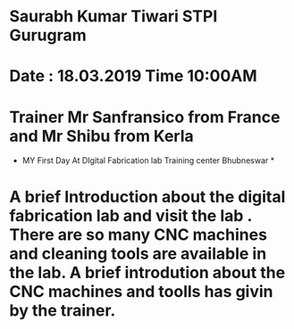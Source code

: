 # Saurabh Kumar Tiwari STPI Gurugram
# Date : 18.03.2019 Time 10:00AM
# Trainer Mr Sanfransico from France and Mr Shibu from Kerla
* MY First Day At DIgital Fabrication lab Training center Bhubneswar *
# A brief Introduction about the digital fabrication lab and visit the lab . There are so many CNC machines and cleaning tools are available in the lab. A brief introdution about the CNC machines and toolls has givin by the trainer.
